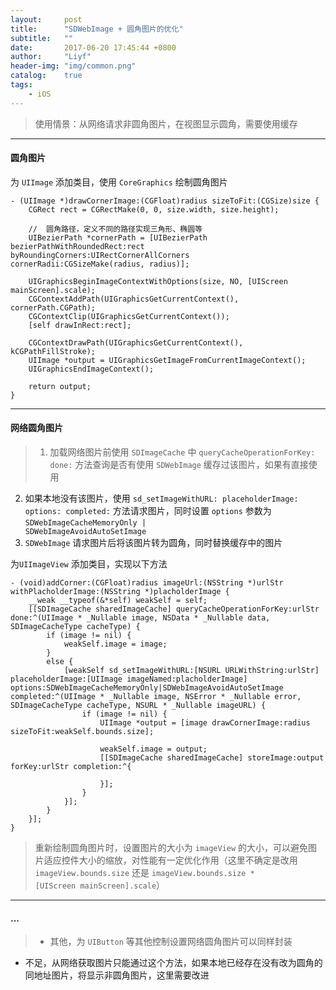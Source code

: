 ```yaml
---
layout:     post
title:      "SDWebImage + 圆角图片的优化"
subtitle:   ""
date:       2017-06-20 17:45:44 +0800
author:     "Liyf"
header-img: "img/common.png"
catalog:    true
tags: 
    - iOS
---
```


> 使用情景：从网络请求非圆角图片，在视图显示圆角，需要使用缓存

---  

#### 圆角图片
为 <code>UIImage</code> 添加类目，使用 <code>CoreGraphics</code> 绘制圆角图片

    - (UIImage *)drawCornerImage:(CGFloat)radius sizeToFit:(CGSize)size {
        CGRect rect = CGRectMake(0, 0, size.width, size.height);
    
        //  圆角路径，定义不同的路径实现三角形、椭圆等
        UIBezierPath *cornerPath = [UIBezierPath bezierPathWithRoundedRect:rect byRoundingCorners:UIRectCornerAllCorners cornerRadii:CGSizeMake(radius, radius)];
    
        UIGraphicsBeginImageContextWithOptions(size, NO, [UIScreen mainScreen].scale);
        CGContextAddPath(UIGraphicsGetCurrentContext(), cornerPath.CGPath);
        CGContextClip(UIGraphicsGetCurrentContext());
        [self drawInRect:rect];
    
        CGContextDrawPath(UIGraphicsGetCurrentContext(), kCGPathFillStroke);
        UIImage *output = UIGraphicsGetImageFromCurrentImageContext();
        UIGraphicsEndImageContext();
    
        return output;
    }

---

#### 网络圆角图片
> 1. 加载网络图片前使用 <code>SDImageCache</code> 中 <code>queryCacheOperationForKey: done:</code> 方法查询是否有使用 <code>SDWebImage</code> 缓存过该图片，如果有直接使用
2. 如果本地没有该图片，使用 <code>sd_setImageWithURL: placeholderImage: options: completed:</code> 方法请求图片，同时设置 <code>options</code> 参数为 <code>SDWebImageCacheMemoryOnly | SDWebImageAvoidAutoSetImage</code>
3. <code>SDWebImage</code> 请求图片后将该图片转为圆角，同时替换缓存中的图片

为<code>UIImageView</code> 添加类目，实现以下方法

    - (void)addCorner:(CGFloat)radius imageUrl:(NSString *)urlStr withPlacholderImage:(NSString *)placholderImage {
        __weak __typeof(&*self) weakSelf = self;
        [[SDImageCache sharedImageCache] queryCacheOperationForKey:urlStr done:^(UIImage * _Nullable image, NSData * _Nullable data, SDImageCacheType cacheType) {
            if (image != nil) {
                weakSelf.image = image;
            }
            else {
                [weakSelf sd_setImageWithURL:[NSURL URLWithString:urlStr] placeholderImage:[UIImage imageNamed:placholderImage] options:SDWebImageCacheMemoryOnly|SDWebImageAvoidAutoSetImage completed:^(UIImage * _Nullable image, NSError * _Nullable error, SDImageCacheType cacheType, NSURL * _Nullable imageURL) {
                    if (image != nil) {
                        UIImage *output = [image drawCornerImage:radius sizeToFit:weakSelf.bounds.size];
                    
                        weakSelf.image = output;
                        [[SDImageCache sharedImageCache] storeImage:output forKey:urlStr completion:^{
                        
                        }];
                    }
                }];
            }
        }];
    }

> 重新绘制圆角图片时，设置图片的大小为 <code>imageView</code> 的大小，可以避免图片适应控件大小的缩放，对性能有一定优化作用（这里不确定是改用 <code>imageView.bounds.size</code> 还是 <code>imageView.bounds.size * [UIScreen mainScreen].scale</code>）

---
#### ...
> - 其他，为 <code>UIButton</code> 等其他控制设置网络圆角图片可以同样封装
- 不足，从网络获取图片只能通过这个方法，如果本地已经存在没有改为圆角的同地址图片，将显示非圆角图片，这里需要改进